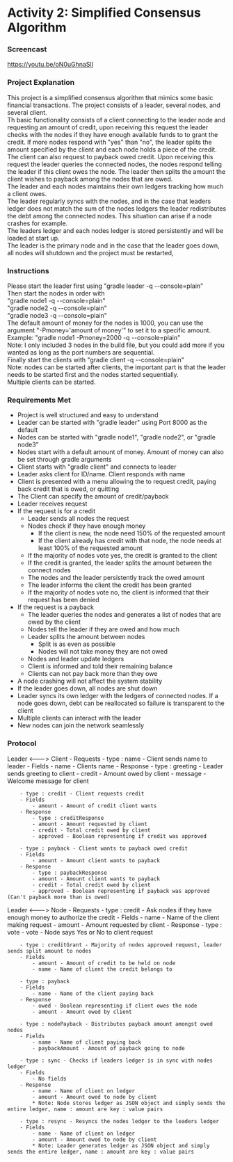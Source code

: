 # Activity 2: Simplified Consensus Algorithm

### Screencast
https://youtu.be/oN0uGhnaSlI

### Project Explanation
This project is a simplified consensus algorithm that mimics some basic financial transactions. The project consists of a leader, several nodes, and several client.   
Th basic functionality consists of a client connecting to the leader node and requesting an amount of credit, upon receiving this request the leader checks with the nodes if they have enough available funds to to grant the credit. If more nodes respond with "yes" than "no", the leader splits the amount specified by the client and each node holds a piece of the credit.  
The client can also request to payback owed credit. Upon receiving this request the leader queries the connected nodes, the nodes respond telling the leader if this client owes the node. The leader then splits the amount the client wishes to payback among the nodes that are owed.  
The leader and each nodes maintains their own ledgers tracking how much a client owes.  
The leader regularly syncs with the nodes, and in the case that leaders ledger does not match the sum of the nodes ledgers the leader redistributes the debt among the connected nodes. This situation can arise if a node crashes for example.   
The leaders ledger and each nodes ledger is stored persistently and will be loaded at start up.  
The leader is the primary node and in the case that the leader goes down, all nodes will shutdown and the project must be restarted, 

### Instructions
Please start the leader first using "gradle leader -q --console=plain"  
Then start the nodes in order with   
"gradle node1 -q --console=plain"  
"gradle node2 -q --console=plain"  
"gradle node3 -q --console=plain"  
The default amount of money for the nodes is 1000, you can use the argument "-Pmoney='amount of money'" to set it to a specific amount.  
Example: "gradle node1 -Pmoney=2000 -q --console=plain"  
Note: I only included 3 nodes in the build file, but you could add more if you wanted as long as the port numbers are sequential.  
Finally start the clients with "gradle client -q --console=plain"  
Note: nodes can be started after clients, the important part is that the leader needs to be started first and the nodes started sequentially.  
Multiple clients can be started. 

### Requirements Met
- Project is well structured and easy to understand
- Leader can be started with "gradle leader" using Port 8000 as the default
- Nodes can be started with "gradle node1", "gradle node2", or "gradle node3"
- Nodes start with a default amount of money. Amount of money can also be set through gradle arguments
- Client starts with "gradle client" and connects to leader 
- Leader asks client for ID/name. Client responds with name
- Client is presented with a menu allowing the to request credit, paying back credit that is owed, or quitting
- The Client can specify the amount of credit/payback
- Leader receives request
- If the request is for a credit
    - Leader sends all nodes the request
    - Nodes check if they have enough money 
        - If the client is new, the node need 150% of the requested amount
        - If the client already has credit with that node, the node needs at least 100% of the requested amount
    - If the majority of nodes vote yes, the credit is granted to the client
    - If the credit is granted, the leader splits the amount between the connect nodes
    - The nodes and the leader persistently track the owed amount
    - The leader informs the client the credit has been granted 
    - If the majority of nodes vote no, the client is informed that their request has been denied
- If the request is a payback
    - The leader queries the nodes and generates a list of nodes that are owed by the client
    - Nodes tell the leader if they are owed and how much
    - Leader splits the amount between nodes
        - Split is as even as possible
        - Nodes will not take money they are not owed
    - Nodes and leader update ledgers 
    - Client is informed and told their remaining balance 
    - Clients can not pay back more than they owe 
- A node crashing will not affect the system stability
- If the leader goes down, all nodes are shut down 
- Leader syncs its own ledger with the ledgers of connected nodes. If a node goes down, debt can be reallocated so failure is transparent to the client 
- Multiple clients can interact with the leader 
- New nodes can join the network seamlessly 

### Protocol
Leader <---> Client
    - Requests
        - type : name - Client sends name to leader 
        - Fields
            - name - Clients name 
        - Response
            - type : greeting - Leader sends greeting to client 
            - credit - Amount owed by client 
            - message - Welcome message for client
                
        - type : credit - Client requests credit
        - Fields
            - amount - Amount of credit client wants 
        - Response
            - type : creditResponse
            - amount - Amount requested by client
            - credit - Total credit owed by client 
            - approved - Boolean representing if credit was approved 
            
        - type : payback - Client wants to payback owed credit
        - Fields
            - amount - Amount client wants to payback
        - Response 
            - type : paybackResponse
            - amount - Amount client wants to payback
            - credit - Total credit owed by client 
            - approved - Boolean representing if payback was approved (Can't payback more than is owed)
                
Leader <---> Node
    - Requests
        - type : credit - Ask nodes if they have enough money to authorize the credit
        - Fields
            - name - Name of the client making request
            - amount - Amount requested by client
        - Response
            - type : vote
            - vote - Node says Yes or No to client request 
            
        - type : creditGrant - Majority of nodes approved request, leader sends split amount to nodes
        - Fields
            - amount - Amount of credit to be held on node 
            - name - Name of client the credit belongs to 
            
        - type : payback
        - Fields
            - name - Name of the client paying back 
        - Response
            - owed - Boolean representing if client owes the node
            - amount - Amount owed by client 
            
        - type : nodePayback - Distributes payback amount amongst owed nodes
        - Fields
            - name - Name of client paying back
            - paybackAmount - Amount of payback going to node 
            
        - type : sync - Checks if leaders ledger is in sync with nodes ledger
        - Fields
            - No fields
        - Response 
            - name - Name of client on ledger
            - amount - Amount owed to node by client
            * Note: Node stores ledger as JSON object and simply sends the entire ledger, name : amount are key : value pairs
            
        - type : resync - Resyncs the nodes ledger to the leaders ledger 
        - Fields
            - name - Name of client on ledger
            - amount - Amount owed to node by client
            * Note: Leader generates ledger as JSON object and simply sends the entire ledger, name : amount are key : value pairs
                
           
